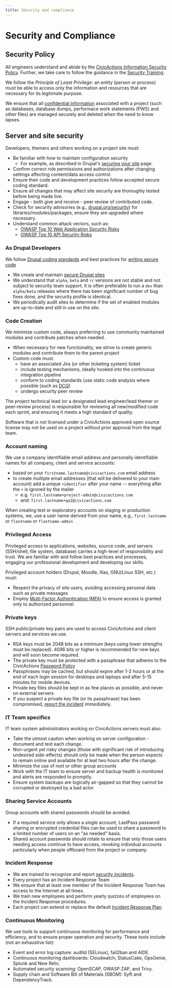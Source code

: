 ```yaml
---
title: Security and compliance
---
```


# Security and Compliance

## Security Policy

All engineers understand and abide by the [CivicActions Information Security Policy](../../company-policies/security.md). Further, we take care to follow the guidance in the [Security Training](../../company-policies/new-hire-orientation/security-training.md).

We follow the _Principle of Least Privilege_: an entity (person or process) must be able to access only the information and resources that are necessary for its legitimate purpose.

We ensure that all [confidential information](../../company-policies/security.md#confidential-information-agreement) associated with a project (such as databases, database dumps, performace work statements (PWS) and other files) are managed securely and deleted when the need to know lapses.

## Server and site security

Developers, themers and others working on a project site must:

-   Be familiar with how to maintain configuration security
    -   For example, as described in Drupal's [securing your site](https://drupal.org/security/secure-configuration) page.
-   Confirm correct role permissions and authorizations after changing settings affecting content/data access control.
-   Ensure their code and development practices follow accepted secure coding standard.
-   Ensure all changes that may affect site security are thoroughly tested before being made live.
-   Engage - both give and receive - peer review of contributed code.
-   Check for security advisories (e.g., [drupal.org/security](https://drupal.org/security)) for libraries/modules/packages, ensure they are upgraded where necessary.
-   Understand common attack vectors, such as:
    -   [OWASP Top 10 Web Application Security Risks](https://owasp.org/www-project-top-ten/)
    -   [OWASP Top 10 API Security Risks](https://owasp.org/API-Security/editions/2023/en/0x11-t10/)

### As Drupal Developers

We follow [Drupal coding standards](https://www.drupal.org/docs/develop/standards) and best practices for [writing secure code](https://www.drupal.org/docs/administering-a-drupal-site/security-in-drupal/writing-secure-code-for-drupal)

-   We create and maintain [secure Drupal sites](https://www.drupal.org/docs/administering-a-drupal-site/security-in-drupal)
-   We understand that `alpha`, `beta` and `rc` versions are not stable and not subject to security team support. It is often preferable to run a `dev` than `alpha/beta` releases where there has been significant number of bug fixes done, and the security profile is identical.
-   We periodically audit sites to determine if the set of enabled modules are up-to-date and still in use on the site.

### Code Creation

We minimize custom code, always preferring to use community maintained modules and contribute patches when needed.

-   When necessary for new functionality, we strive to create generic modules and contribute them to the parent project
-   Custom code must:
    -   have an associated Jira (or other ticketing system) ticket
    -   include testing mechanisms, ideally hooked into the continuous integration pipeline
    -   conform to coding standards (use static code analysis where possible (such as [DCQ](https://www.drupal.org/project/dcq))
    -   undergo security peer review

The project technical lead (or a designated lead engineer/lead themer or peer-review process) is responsible for reviewing all new/modified code each sprint, and ensuring it meets a high standard of quality.

Software that is not licensed under a CivicActions approved open source license may not be used on a project without prior approval from the legal team.

### Account naming

We use a company identifiable email address and personally identifiable names for all company, client and service accounts:

-   based on your `firstname.lastname@civicactions.com` email address
-   to create multiple email addresses (that will be delivered to your main account) add a unique `+identifier` after your name -- everything after the `+` is ignored by the mailer
    -   e.g. `first.lastname+project-admin@civicactions.com`
    -   and: `first.lastname+qa1@civicactions.com`

When creating test or exploratory accounts on staging or production systems, we, use a user name derived from your name, e.g., `first.lastname` or `flastname` or `flastname-admin`

### Privileged Access

Privileged access to applications, websites, source code, and servers (SSH/shell, file system, database) carries a high-level of responsibility and trust. We are familiar with and follow best practices and processes, engaging our professional development and developing our skills.

Privileged account holders (Drupal, Moodle, Ilias, GNU/Linux SSH, etc.) must:

-   Respect the privacy of site users, avoiding accessing personal data such as private messages
-   Employ [Multi-Factor Authentication (MFA)](../../common-practices-tools/security/README.md#use-multi-factor-authentication-mfa) to ensure access is granted only to authorized personnel.

### Private keys

SSH public/private key pairs are used to access CivicActions and client servers and services we use.

-   RSA keys must be 2048 bits as a minimum (keys using lower strengths must be replaced). 4096 bits or higher is recommended for new keys and will soon become required.
-   The private key must be protected with a passphrase that adheres to the CivicActions [Password Policy](../../company-policies/security.md#password-policy)
-   Passphrases may be cached, but should expire after 1-2 hours or at the end of each login session for desktops and laptops and after 5-15 minutes for mobile devices.
-   Private key files should be kept in as few places as possible, and never on external servers
-   If you suspect a private key file (or its passphrase) has been compromised, [report the incident](../../common-practices-tools/security/incidents.md#reporting-an-incident) immediately.

### IT Team specifics

IT team system administrators working on CivicActions servers must also:

-   Take the utmost caution when working on server configuration - document and test each change.
-   Non-urgent yet risky changes (those with significant risk of introducing undesired side-effects) should only be made when the person expects to remain online and available for at leat two hours after the change.
-   Minimize the use of root or other group accounts
-   Work with the IT team to ensure server and backup health is monitored and alerts are responded to promptly.
-   Ensure system backups are logically air-gapped so that they cannot be corrupted or destroyed by a bad actor.

### Sharing Service Accounts

Group accounts with shared passwords should be avoided.

-   If a required service only allows a single account, LastPass password sharing or encrypted credential files can be used to share a password to a limited number of users on an "as needed" basis.
-   Shared account passwords should rotate to ensure that only those users needing access continue to have access, revoking individual accounts particularly when people offboard from the project or company.

### Incident Response

-   We are trained to recognize and report [security incidents](../../common-practices-tools/security/incidents.md).
-   Every project has an Incident Response Team
-   We ensure that at least one member of the Incident Response Team has access to the Internet at all times.
-   We train new employees and perform yearly quizzes of employees on the Incident Response procedures.
-   Each project can extend or replace the default [Incident Response Plan](../../common-practices-tools/security/incident-response-plan.md).

### Continuous Monitoring

We use tools to support continuous monitoring for performance and efficiency, and to ensure proper operation and security. These tools include (not an exhaustive list):

-   Event and error log capture: auditd (SELinux), fail2ban and AIDE.
-   Continuous monitoring dashboards: Cloudwatch, StatusCake, OpsGenie, Splunk and New Relic.
-   Automated security scanning: OpenSCAP, OWASP ZAP, and Trivy.
-   Supply chain and Software Bill of Materials (SBOM): Syft and DependencyTrack.

